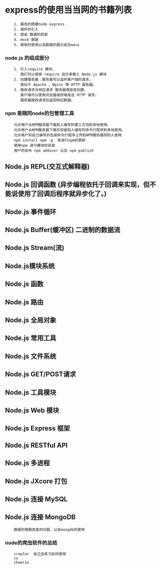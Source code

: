 # express的使用当当网的书籍列表
```
    1. 服务的搭建node express
    2. 插件的引入
    3. 爬虫 数据的抓取
    4. mock 数据
    5. 框架的使用以及数据的展示结合weui
```
### node.js 的组成部分
```
    1. 引入require 模块，
       我们可以使用 require 指令来载入 Node.js 模块
    2. 创建服务器：服务器可以监听客户端的请求，
       类似于 Apache 、Nginx 等 HTTP 服务器。
    3. 接收请求与响应请求 服务器很容易创建，
       客户端可以使用浏览器或终端发送 HTTP 请求，
       服务器接收请求后返回响应数据。
```
### npm  是随同node的包管理工具
```
    允许用户从NPM服务器下载别人编写的第三方包到本地使用。
    允许用户从NPM服务器下载并安装别人编写的命令行程序到本地使用。
    允许用户将自己编写的包或命令行程序上传到NPM服务器供别人使用
    npm install npm -g  来进行npm的更新
    使用npm 进行模块的安装
    用户的发布 npm adduser 以及 npm publish
```
## Node.js REPL(交互式解释器)
## Node.js 回调函数 (异步编程依托于回调来实现，但不能说使用了回调后程序就异步化了。)
## Node.js 事件循环
## Node.js Buffer(缓冲区) 二进制的数据流
## Node.js Stream(流)
## Node.js模块系统
## Node.js 函数
## Node.js 路由
## Node.js 全局对象
## Node.js 常用工具
## Node.js 文件系统
## Node.js GET/POST请求
## Node.js 工具模块
## Node.js Web 模块
## Node.js Express 框架
## Node.js RESTful API
## Node.js 多进程
## Node.js JXcore 打包
## Node.js 连接 MySQL
## Node.js 连接 MongoDB 
```
    数据的增删改查的问题，以及mongdb的使用
```

### node的爬虫软件的总结
```
    crawler  自己去练习如何使用
    co
    cheerio
```